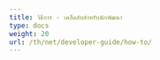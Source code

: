 ```yaml
---
title: วิธีการ - เคล็ดลับสำหรับนักพัฒนา
type: docs
weight: 20
url: /th/net/developer-guide/how-to/
---
```

